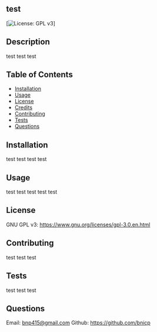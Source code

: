 ## test

[![License: GPL v3](https://img.shields.io/badge/License-GPLv3-blue.svg)]

## Description

test test test

## Table of Contents

- [Installation](#installation)
- [Usage](#usage)
- [License](#license)
- [Credits](#credits)
- [Contributing](#contributing)
- [Tests](#tests)
- [Questions](#questions)

## Installation

test test test test

## Usage

test test test test test

## License

GNU GPL v3: https://www.gnu.org/licenses/gpl-3.0.en.html

## Contributing

test test test

## Tests

test test test

## Questions
Email: bnp415@gmail.com
Github: https://github.com/bnicp